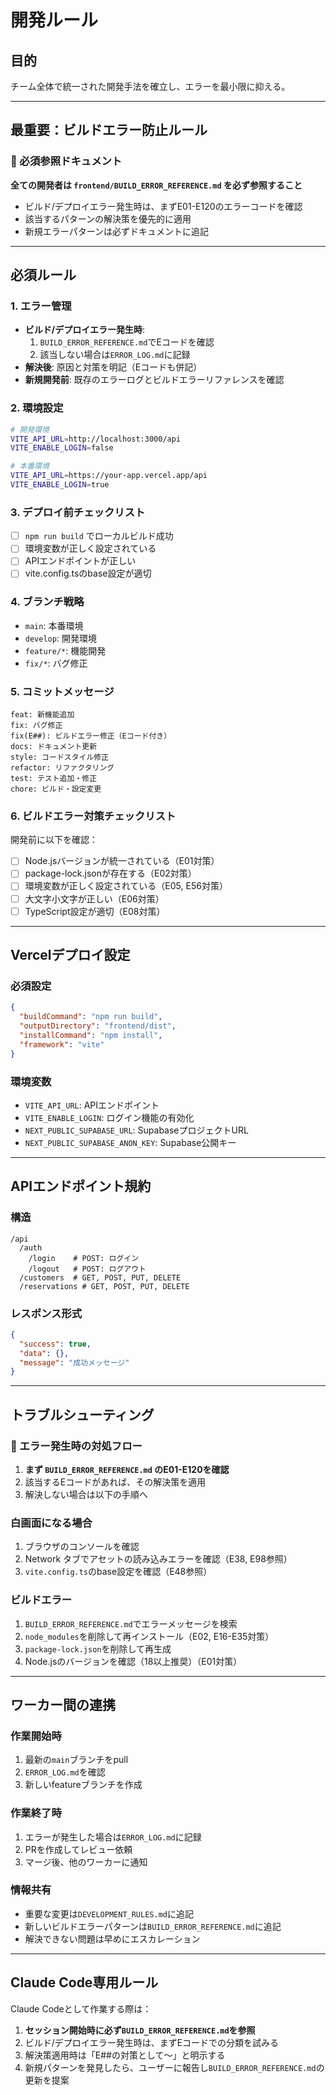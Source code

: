 # 開発ルール

## 目的
チーム全体で統一された開発手法を確立し、エラーを最小限に抑える。

---

## 最重要：ビルドエラー防止ルール

### 🚨 必須参照ドキュメント
**全ての開発者は `frontend/BUILD_ERROR_REFERENCE.md` を必ず参照すること**
- ビルド/デプロイエラー発生時は、まずE01-E120のエラーコードを確認
- 該当するパターンの解決策を優先的に適用
- 新規エラーパターンは必ずドキュメントに追記

---

## 必須ルール

### 1. エラー管理
- **ビルド/デプロイエラー発生時**: 
  1. `BUILD_ERROR_REFERENCE.md`でEコードを確認
  2. 該当しない場合は`ERROR_LOG.md`に記録
- **解決後**: 原因と対策を明記（Eコードも併記）
- **新規開発前**: 既存のエラーログとビルドエラーリファレンスを確認

### 2. 環境設定
```bash
# 開発環境
VITE_API_URL=http://localhost:3000/api
VITE_ENABLE_LOGIN=false

# 本番環境
VITE_API_URL=https://your-app.vercel.app/api
VITE_ENABLE_LOGIN=true
```

### 3. デプロイ前チェックリスト
- [ ] `npm run build` でローカルビルド成功
- [ ] 環境変数が正しく設定されている
- [ ] APIエンドポイントが正しい
- [ ] vite.config.tsのbase設定が適切

### 4. ブランチ戦略
- `main`: 本番環境
- `develop`: 開発環境
- `feature/*`: 機能開発
- `fix/*`: バグ修正

### 5. コミットメッセージ
```
feat: 新機能追加
fix: バグ修正
fix(E##): ビルドエラー修正（Eコード付き）
docs: ドキュメント更新
style: コードスタイル修正
refactor: リファクタリング
test: テスト追加・修正
chore: ビルド・設定変更
```

### 6. ビルドエラー対策チェックリスト
開発前に以下を確認：
- [ ] Node.jsバージョンが統一されている（E01対策）
- [ ] package-lock.jsonが存在する（E02対策）
- [ ] 環境変数が正しく設定されている（E05, E56対策）
- [ ] 大文字小文字が正しい（E06対策）
- [ ] TypeScript設定が適切（E08対策）

---

## Vercelデプロイ設定

### 必須設定
```json
{
  "buildCommand": "npm run build",
  "outputDirectory": "frontend/dist",
  "installCommand": "npm install",
  "framework": "vite"
}
```

### 環境変数
- `VITE_API_URL`: APIエンドポイント
- `VITE_ENABLE_LOGIN`: ログイン機能の有効化
- `NEXT_PUBLIC_SUPABASE_URL`: SupabaseプロジェクトURL
- `NEXT_PUBLIC_SUPABASE_ANON_KEY`: Supabase公開キー

---

## APIエンドポイント規約

### 構造
```
/api
  /auth
    /login    # POST: ログイン
    /logout   # POST: ログアウト
  /customers  # GET, POST, PUT, DELETE
  /reservations # GET, POST, PUT, DELETE
```

### レスポンス形式
```json
{
  "success": true,
  "data": {},
  "message": "成功メッセージ"
}
```

---

## トラブルシューティング

### 🚨 エラー発生時の対処フロー
1. **まず `BUILD_ERROR_REFERENCE.md` のE01-E120を確認**
2. 該当するEコードがあれば、その解決策を適用
3. 解決しない場合は以下の手順へ

### 白画面になる場合
1. ブラウザのコンソールを確認
2. Network タブでアセットの読み込みエラーを確認（E38, E98参照）
3. `vite.config.ts`のbase設定を確認（E48参照）

### ビルドエラー
1. `BUILD_ERROR_REFERENCE.md`でエラーメッセージを検索
2. `node_modules`を削除して再インストール（E02, E16-E35対策）
3. `package-lock.json`を削除して再生成
4. Node.jsのバージョンを確認（18以上推奨）（E01対策）

---

## ワーカー間の連携

### 作業開始時
1. 最新の`main`ブランチをpull
2. `ERROR_LOG.md`を確認
3. 新しいfeatureブランチを作成

### 作業終了時
1. エラーが発生した場合は`ERROR_LOG.md`に記録
2. PRを作成してレビュー依頼
3. マージ後、他のワーカーに通知

### 情報共有
- 重要な変更は`DEVELOPMENT_RULES.md`に追記
- 新しいビルドエラーパターンは`BUILD_ERROR_REFERENCE.md`に追記
- 解決できない問題は早めにエスカレーション

---

## Claude Code専用ルール

Claude Codeとして作業する際は：
1. **セッション開始時に必ず`BUILD_ERROR_REFERENCE.md`を参照**
2. ビルド/デプロイエラー発生時は、まずEコードでの分類を試みる
3. 解決策適用時は「E##の対策として〜」と明示する
4. 新規パターンを発見したら、ユーザーに報告し`BUILD_ERROR_REFERENCE.md`の更新を提案